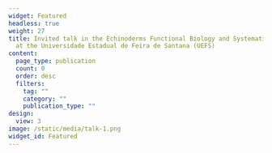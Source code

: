 ```yaml
---
widget: Featured
headless: true
weight: 27
title: Invited talk in the Echinoderms Functional Biology and Systematics course
  at the Universidade Estadual de Feira de Santana (UEFS)
content:
  page_type: publication
  count: 0
  order: desc
  filters:
    tag: ""
    category: ""
    publication_type: ""
design:
  view: 3
image: /static/media/talk-1.png
widget_id: Featured
---
```

